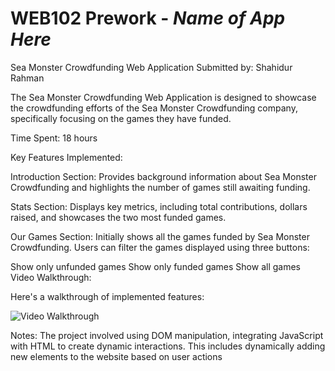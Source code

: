 # WEB102 Prework - *Name of App Here*

 Sea Monster Crowdfunding Web Application
Submitted by: Shahidur Rahman

The Sea Monster Crowdfunding Web Application is designed to showcase the crowdfunding efforts of the Sea Monster Crowdfunding company, specifically focusing on the games they have funded.

Time Spent: 18 hours

Key Features Implemented:

Introduction Section:
Provides background information about Sea Monster Crowdfunding and highlights the number of games still awaiting funding.

Stats Section:
Displays key metrics, including total contributions, dollars raised, and showcases the two most funded games.

Our Games Section:
Initially shows all the games funded by Sea Monster Crowdfunding.
Users can filter the games displayed using three buttons:

Show only unfunded games
Show only funded games
Show all games
Video Walkthrough:

Here's a walkthrough of implemented features:

<img src='Animation1.gif' title='Video Walkthrough' width='' alt='Video Walkthrough' />

Notes:
The project involved using DOM manipulation, integrating JavaScript with HTML to create dynamic interactions. This includes dynamically adding new elements to the website based on user actions